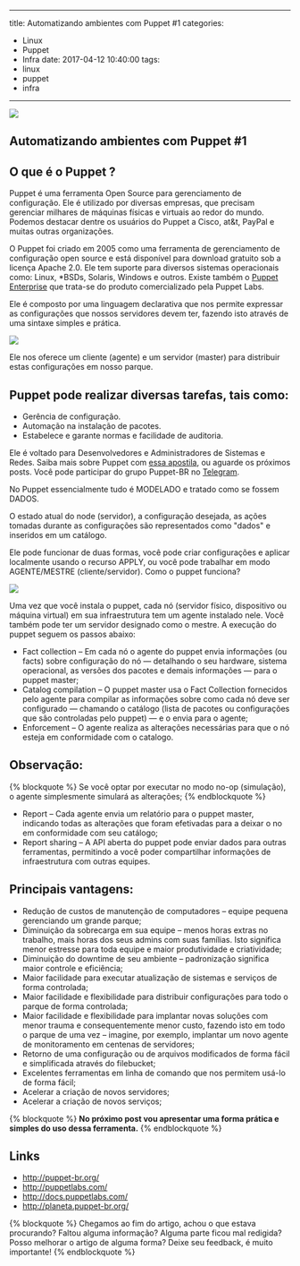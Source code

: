 
---
title: Automatizando ambientes com Puppet #1
categories:
- Linux
- Puppet
- Infra
date: 2017-04-12 10:40:00
tags:
- linux
- puppet
- infra
---

![](/images/puppet-labs-logo.png)

## Automatizando ambientes com Puppet #1

## O que é o Puppet ?

Puppet é uma ferramenta Open Source para gerenciamento de configuração. Ele é utilizado por diversas empresas, que precisam gerenciar milhares de máquinas físicas e virtuais ao redor do mundo. Podemos destacar dentre os usuários do Puppet a Cisco, at&t, PayPal e muitas outras organizações.

<!-- more -->

O Puppet foi criado em 2005 como uma ferramenta de gerenciamento de configuração open source e está disponível para download gratuito sob a licença Apache 2.0.
Ele tem suporte para diversos sistemas operacionais como: Linux, *BSDs, Solaris, Windows e outros.
Existe também o [Puppet Enterprise](http://puppetlabs.com/puppet/puppet-enterprise) que trata-se do produto comercializado pela Puppet Labs.

Ele é composto por uma linguagem declarativa que nos permite expressar as configurações que nossos servidores devem ter, fazendo isto através de uma sintaxe simples e prática.

![](/images/puppet-diagram.png)

Ele nos oferece um cliente (agente) e um servidor (master) para distribuir estas configurações em nosso parque.

## Puppet pode realizar diversas tarefas, tais como:

  * Gerência de configuração.
  * Automação na instalação de pacotes.
  * Estabelece e garante normas e facilidade de auditoria.

Ele é voltado para Desenvolvedores e Administradores de Sistemas e Redes.
Saiba mais sobre Puppet com [essa apostila](https://puppet-br.github.io/apostila-puppet/), ou aguarde os próximos posts.
Você pode participar do grupo Puppet-BR no [Telegram](https://telegram.me/puppetbr).

No Puppet essencialmente tudo é MODELADO e tratado como se fossem DADOS.

O estado atual do node (servidor), a configuração desejada, as ações tomadas durante as configurações são representados como "dados" e inseridos em um catálogo.

Ele pode funcionar de duas formas, você pode criar configurações e aplicar localmente usando o recurso APPLY, ou você pode trabalhar em modo AGENTE/MESTRE (cliente/servidor).
Como o puppet funciona?

![](/images/puppet-architecture.png)

Uma vez que você instala o puppet, cada nó (servidor físico, dispositivo ou máquina virtual) em sua infraestrutura tem um agente instalado nele. Você também pode ter um servidor designado como o mestre. A execução do puppet seguem os passos abaixo:

  * Fact collection – Em cada nó o agente do puppet envia informações (ou facts) sobre configuração do nó — detalhando o seu hardware, sistema operacional, as versões dos pacotes e demais informações — para o puppet master;
  * Catalog compilation – O puppet master usa o Fact Collection fornecidos pelo agente para compilar as informações sobre como cada nó deve ser configurado — chamando o catálogo (lista de pacotes ou configurações que são controladas pelo puppet) — e o envia para o agente;
  * Enforcement – O agente realiza as alterações necessárias para que o nó esteja em conformidade com o catalogo.

## Observação:

{% blockquote %}
Se você optar por executar no modo no-op (simulação), o agente simplesmente simulará as alterações;
{% endblockquote %}

  * Report – Cada agente envia um relatório para o puppet master, indicando todas as alterações que foram efetivadas para a deixar o no em conformidade com seu catálogo;
  * Report sharing – A API aberta do puppet pode enviar dados para outras ferramentas, permitindo a você poder compartilhar informações de infraestrutura com outras equipes.

## Principais vantagens:

  * Redução de custos de manutenção de computadores – equipe pequena gerenciando um grande parque;
  * Diminuição da sobrecarga em sua equipe – menos horas extras no trabalho, mais horas dos seus admins com suas famílias. Isto significa menor estresse para toda equipe e maior produtividade e criatividade;
  * Diminuição do downtime de seu ambiente – padronização significa maior controle e eficiência;
  * Maior facilidade para executar atualização de sistemas e serviços de forma controlada;
  * Maior facilidade e flexibilidade para distribuir configurações para todo o parque de forma controlada;
  * Maior facilidade e flexibilidade para implantar novas soluções com menor trauma e consequentemente menor custo, fazendo isto em todo o parque de uma vez – imagine, por exemplo, implantar um novo agente de monitoramento em centenas de servidores;
  * Retorno de uma configuração ou de arquivos modificados de forma fácil e simplificada através do filebucket;
  * Excelentes ferramentas em linha de comando que nos permitem usá-lo de forma fácil;
  * Acelerar a criação de novos servidores;
  * Acelerar a criação de novos serviços;

{% blockquote %}
**No próximo post vou apresentar uma forma prática e simples do uso dessa ferramenta.**
{% endblockquote %}

## Links

  * http://puppet-br.org/
  * http://puppetlabs.com/
  * http://docs.puppetlabs.com/
  * http://planeta.puppet-br.org/


{% blockquote %}
Chegamos ao fim do artigo, achou o que estava procurando?
Faltou alguma informação?
Alguma parte ficou mal redigida?
Posso melhorar o artigo de alguma forma? Deixe seu feedback, é muito importante!
{% endblockquote %}
